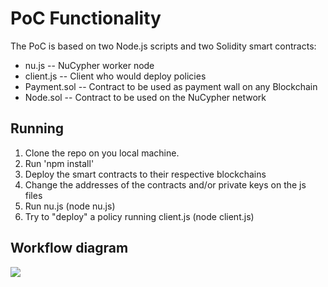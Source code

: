 # PoC Functionality

The PoC is based on two Node.js scripts and two Solidity smart contracts:
 - nu.js -- NuCypher worker node
 - client.js -- Client who would deploy policies
 - Payment.sol -- Contract to be used as payment wall on any Blockchain
 - Node.sol -- Contract to be used on the NuCypher network

## Running

 1. Clone the repo on you local machine.
 2. Run 'npm install'
 3. Deploy the smart contracts to their respective blockchains
 4. Change the addresses of the contracts and/or private keys on the js files
 5. Run nu.js (node nu.js)
 6. Try to "deploy" a policy running client.js (node client.js)

## Workflow diagram

[![](https://mermaid.ink/img/pako:eNp9kk1PwzAMhv-KFQ0tlbZKfAxQD0gj3ZFpYhx7CY27VrRJSRNQte6_k5JsMA7kkih-Xvu1kz3JlUCSkJ3mbQkvaSbBrSWlrK5QmiiC-fxhuIxhi1JAy_vG3Q7wSDf-CNuGawNMSaN5bqKgH1UwXPGg0_husXM6RteW9W2J-n_h67Ggqqu8B1UU87zklRwgOGQevI5h9THamG48-ewroZie0JT-FF27bqNQK_UpbmJgJeZvv5o7iy9ieOL6FAbege1Q_MVuj5j34SiBba36kWRn5N1fz2kAneWlJ1eUTiZ-9jDch1kUVooOjIJTN5-8rtE5csGd2xcX36bIjDSoG14J9677MWFGTIkNZiRxR-FcZiSTB8fZVnCDK1EZpUlS8LrDGeHWqG0vc5IYbfEIpRV3f6QJ1OELtoCxeA)](https://mermaid.live/edit#pako:eNp9kk1PwzAMhv-KFQ0tlbZKfAxQD0gj3ZFpYhx7CY27VrRJSRNQte6_k5JsMA7kkih-Xvu1kz3JlUCSkJ3mbQkvaSbBrSWlrK5QmiiC-fxhuIxhi1JAy_vG3Q7wSDf-CNuGawNMSaN5bqKgH1UwXPGg0_husXM6RteW9W2J-n_h67Ggqqu8B1UU87zklRwgOGQevI5h9THamG48-ewroZie0JT-FF27bqNQK_UpbmJgJeZvv5o7iy9ieOL6FAbege1Q_MVuj5j34SiBba36kWRn5N1fz2kAneWlJ1eUTiZ-9jDch1kUVooOjIJTN5-8rtE5csGd2xcX36bIjDSoG14J9677MWFGTIkNZiRxR-FcZiSTB8fZVnCDK1EZpUlS8LrDGeHWqG0vc5IYbfEIpRV3f6QJ1OELtoCxeA)
